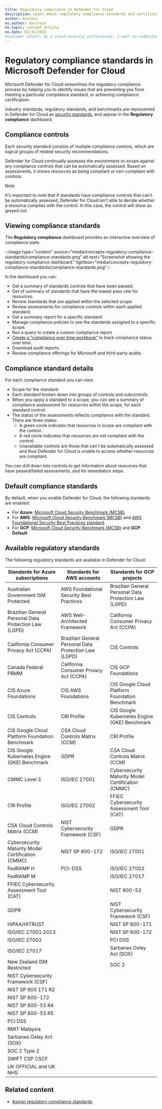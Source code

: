 ```yaml
---
title: Regulatory compliance in Defender for Cloud
description: Learn about regulatory compliance standards and certification in Microsoft Defender for Cloud, and how it helps ensure compliance with industry regulations.
author: dcurwin
ms.author: dacurwin
ms.topic: concept-article
ms.date: 03/31/2024
#customer intent: As a cloud security professional, I want to understand how Defender for Cloud helps me meet regulatory compliance standards, so that I can ensure my organization is compliant with industry standards and regulations.
---
```


# Regulatory compliance standards in Microsoft Defender for Cloud

Microsoft Defender for Cloud streamlines the regulatory compliance process by helping you to identify issues that are preventing you from meeting a particular compliance standard, or achieving compliance certification.

Industry standards, regulatory standards, and benchmarks are represented in Defender for Cloud as [security standards](security-policy-concept.md), and appear in the **Regulatory compliance** dashboard.

## Compliance controls

Each security standard consists of multiple compliance controls, which are logical groups of related security recommendations.

Defender for Cloud continually assesses the environment-in-scope against any compliance controls that can be automatically assessed. Based on assessments, it shows resources as being compliant or non-compliant with controls.

> [!NOTE]
> It's important to note that if standards have compliance controls that can't be automatically assessed, Defender for Cloud isn't able to decide whether a resource complies with the control. In this case, the control will show as greyed out.

## Viewing compliance standards

The **Regulatory compliance** dashboard provides an interactive overview of compliance state.

:::image type="content" source="media/concepts-regulatory-compliance-standards/compliance-standards.png" alt-text="Screenshot showing the regulatory compliance dashboard." lightbox="media/concepts-regulatory-compliance-standards/compliance-standards.png":::

In the dashboard you can:

- Get a summary of standards controls that have been passed.
- Get of summary of standards that have the lowest pass rate for resources.
- Review standards that are applied within the selected scope.
- Review assessments for compliance controls within each applied standard.
- Get a summary report for a specific standard.
- Manage compliance policies to see the standards assigned to a specific scope.
- Run a query to create a custom compliance report
- [Create a "compliance over time workbook"](custom-dashboards-azure-workbooks.md) to track compliance status over time.
- Download audit reports.
- Review compliance offerings for Microsoft and third-party audits.

## Compliance standard details

For each compliance standard you can view:

- Scope for the standard.
- Each standard broken down into groups of controls and subcontrols.
- When you apply a standard to a scope, you can see a summary of compliance assessment for resources within the scope, for each standard control.
- The status of the assessments reflects compliance with the standard. There are three states:
  - A green circle indicates that resources in scope are compliant with the control.
  - A red circle indicates that resources are not compliant with the control.
  - Unavailable controls are those that can't be automatically assessed and thus Defender for Cloud is unable to access whether resources are compliant.

You can drill down into controls to get information about resources that have passed/failed assessments, and for remediation steps.

## Default compliance standards

By default, when you enable Defender for Cloud, the following standards are enabled:

- For **Azure**: [Microsoft Cloud Security Benchmark (MCSB)](concept-regulatory-compliance.md).
- For **AWS**: [Microsoft Cloud Security Benchmark (MCSB)](concept-regulatory-compliance.md) and [AWS Foundational Security Best Practices standard](https://docs.aws.amazon.com/securityhub/latest/userguide/fsbp-standard.html).
- For **GCP**: [Microsoft Cloud Security Benchmark (MCSB)](concept-regulatory-compliance.md) and **GCP Default**.

## Available regulatory standards

The following regulatory standards are available in Defender for Cloud:

| Standards for Azure subscriptions | Standards for AWS accounts | Standards for GCP projects |
|--|--|--|
 | Australian Government ISM Protected | AWS Foundational Security Best Practices | Brazilian General Personal Data Protection Law (LGPD)| 
 | Brazilian General Personal Data Protection Law (LGPD) | AWS Well-Architected Framework | California Consumer Privacy Act (CCPA)| 
 | California Consumer Privacy Act (CCPA) | Brazilian General Personal Data Protection Law (LGPD) | CIS Controls| 
 | Canada Federal PBMM | California Consumer Privacy Act (CCPA) | CIS GCP Foundations| 
 | CIS Azure Foundations | CIS AWS Foundations | CIS Google Cloud Platform Foundation Benchmark| 
 | CIS Controls | CRI Profile | CIS Google Kubernetes Engine (GKE) Benchmark| 
 | CIS Google Cloud Platform Foundation Benchmark | CSA Cloud Controls Matrix (CCM) | CRI Profile| 
 | CIS Google Kubernetes Engine (GKE) Benchmark | GDPR | CSA Cloud Controls Matrix (CCM)| 
 | CMMC Level 3 | ISO/IEC 27001 | Cybersecurity Maturity Model Certification (CMMC)| 
 | CRI Profile | ISO/IEC 27002 | FFIEC Cybersecurity Assessment Tool (CAT)| 
 | CSA Cloud Controls Matrix (CCM) | NIST Cybersecurity Framework (CSF) | GDPR| 
 | Cybersecurity Maturity Model Certification (CMMC) | NIST SP 800-172 | ISO/IEC 27001| 
 | FedRAMP H | PCI-DSS | ISO/IEC 27002| 
 | FedRAMP M |  | ISO/IEC 27017| 
 | FFIEC Cybersecurity Assessment Tool (CAT) |  | NIST 800-53| 
 | GDPR |  | NIST Cybersecurity Framework (CSF)| 
 | HIPAA/HITRUST |  | NIST SP 800-171| 
 | ISO/IEC 27001:2013 |  | NIST SP 800-172| 
 | ISO/IEC 27002 |  | PCI DSS| 
 | ISO/IEC 27017 |  | Sarbanes Oxley Act (SOX)| 
 | New Zealand ISM Restricted |  | SOC 2| 
 | NIST Cybersecurity Framework (CSF) |  | | 
 | NIST SP 800 171 R2 |  | | 
 | NIST SP 800-172 |  | | 
 | NIST SP 800-53 R4 |  | | 
 | NIST SP 800-53 R5 |  | | 
 | PCI DSS |  | | 
 | RMIT Malaysia |  | | 
 | Sarbanes Oxley Act (SOX) |  | | 
 | SOC 2 Type 2 |  | | 
 | SWIFT CSP CSCF |  | | 
 | UK OFFICIAL and UK NHS |  | | 

## Related content

- [Assign regulatory compliance standards](update-regulatory-compliance-packages.md)
